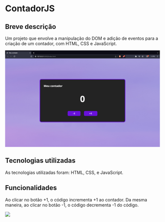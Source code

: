 # ContadorJS
## Breve descrição
Um projeto que envolve a manipulação do DOM e adição de eventos para a criação de um contador, com HTML, CSS e JavaScript.

![Tela com o título "Meu contador" centralizado à esquerda, com o número 0 no centro da tela, e com 2 botões logo abaixo, um botão contém o  texto -1, e outro botão com o texto +1.](screenshots/contador.png)

## Tecnologias utilizadas
As tecnologias utilizadas foram: HTML, CSS, e JavaScript.

## Funcionalidades
Ao clicar no botão +1, o código incrementa +1 ao contador. Da mesma maneira, ao clicar no botão -1, o código decrementa -1 do código.

![](screenshots/meucontador_altaqualidade.gif)